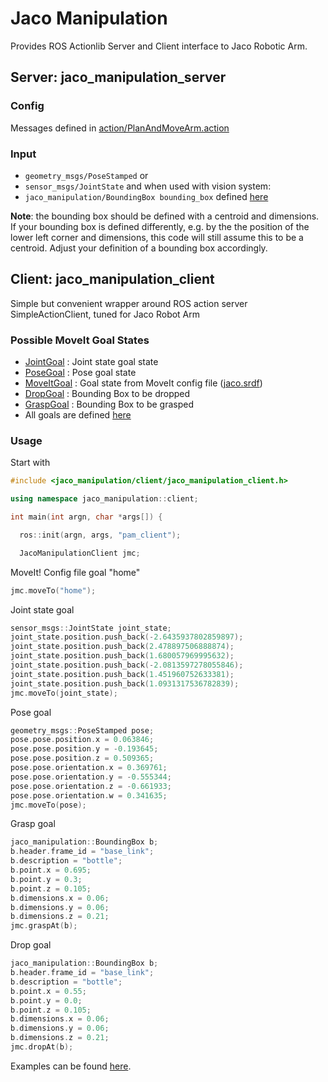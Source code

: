 # Jaco Manipulation

Provides ROS Actionlib Server and Client interface to Jaco Robotic Arm.

## Server: jaco\_manipulation_server
### Config
Messages defined in [action/PlanAndMoveArm.action](action/PlanAndMoveArm.action)

### Input
* `geometry_msgs/PoseStamped` or 
* `sensor_msgs/JointState` and when used with vision system:
* `jaco_manipulation/BoundingBox bounding_box` defined [here](msg/BoundingBox.msg)

**Note**: the bounding box should be defined with a centroid and dimensions. If your bounding box is defined differently, e.g. by the the position of the lower left corner and dimensions, this code will still assume this to be a centroid. Adjust your definition of a bounding box accordingly.

## Client: jaco\_manipulation_client
Simple but convenient wrapper around ROS action server SimpleActionClient, tuned for Jaco Robot Arm

### Possible MoveIt Goal States
 * [JointGoal](include/jaco_manipulation/goals/joint_goal.h) : Joint state goal state
 * [PoseGoal](include/jaco_manipulation/goals/pose_goal.h) : Pose goal state
 * [MoveItGoal](include/jaco_manipulation/goals/move_it_goal.h) : Goal state from MoveIt config file ([jaco.srdf](https://github.com/ksatyaki/wpi_jaco/blob/develop/jaco_moveit_config/config/jaco.srdf)) 
 * [DropGoal](include/jaco_manipulation/goals/drop_goal.h) : Bounding Box to be dropped
 * [GraspGoal](include/jaco_manipulation/goals/grasp_goal.h) : Bounding Box to be grasped
 * All goals are defined [here](include/jaco_manipulation/goals) 

### Usage
Start with

```cpp
#include <jaco_manipulation/client/jaco_manipulation_client.h>

using namespace jaco_manipulation::client;

int main(int argn, char *args[]) {

  ros::init(argn, args, "pam_client");

  JacoManipulationClient jmc;
```
MoveIt! Config file goal "home"

```go
jmc.moveTo("home");
```

Joint state goal

```go
sensor_msgs::JointState joint_state;
joint_state.position.push_back(-2.6435937802859897);
joint_state.position.push_back(2.478897506888874);
joint_state.position.push_back(1.680057969995632);
joint_state.position.push_back(-2.0813597278055846);
joint_state.position.push_back(1.451960752633381);
joint_state.position.push_back(1.0931317536782839);
jmc.moveTo(joint_state);
```
Pose goal

```go
geometry_msgs::PoseStamped pose;
pose.pose.position.x = 0.063846;
pose.pose.position.y = -0.193645;
pose.pose.position.z = 0.509365;
pose.pose.orientation.x = 0.369761;
pose.pose.orientation.y = -0.555344;
pose.pose.orientation.z = -0.661933;
pose.pose.orientation.w = 0.341635;
jmc.moveTo(pose);
```

Grasp goal
```go
jaco_manipulation::BoundingBox b;
b.header.frame_id = "base_link";
b.description = "bottle";
b.point.x = 0.695;
b.point.y = 0.3;
b.point.z = 0.105;
b.dimensions.x = 0.06;
b.dimensions.y = 0.06;
b.dimensions.z = 0.21;
jmc.graspAt(b);
```

Drop goal
```go
jaco_manipulation::BoundingBox b;
b.header.frame_id = "base_link";
b.description = "bottle";
b.point.x = 0.55;
b.point.y = 0.0;
b.point.z = 0.105;
b.dimensions.x = 0.06;
b.dimensions.y = 0.06;
b.dimensions.z = 0.21;
jmc.dropAt(b);
```

Examples can be found [here](test/).
